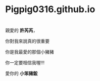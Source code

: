 # Pigpig0316.github.io
<!DOCTYPE html>
<html>
<head>
	<meta charset="UTF-8">
	<title></title>
</head>
<body>
	<h1></h1>
	<p>親愛的 <strong>許芮芮</strong>，</p>
	<p>你對我來說真的很重要</p>
	<p>你是我最愛的那個小豬豬</p>
      <p>你一定要相信我喔!!!</p>
	<p>愛你的 <strong>小笨豬鋐</strong></p>
</body>
</html>
